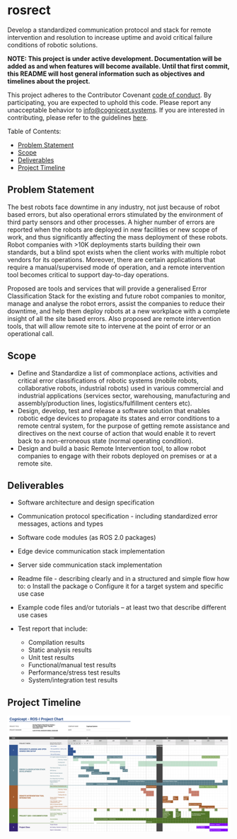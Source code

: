 # rosrect
Develop a standardized communication protocol and stack for remote intervention and resolution to increase uptime and avoid critical failure conditions of robotic solutions.

**NOTE: This project is under active development. Documentation will be added as and when features will become available. Until that first commit, this README will host general information such as objectives and timelines about the project.**

This project adheres to the Contributor Covenant [code of conduct](/CODE_OF_CONDUCT.md). By participating, you are expected to uphold this code. Please report any unacceptable behavior to [info@cognicept.systems](mailto:info@cognicept.systems). If you are interested in contributing, please refer to the guidelines [here](/CONTRIBUTING.md).

Table of Contents:
- [Problem Statement](#problem-statement)
- [Scope](#scope)
- [Deliverables](#deliverables)
- [Project Timeline](#project-timeline)

## Problem Statement

The best robots face downtime in any industry, not just because of robot based errors, but also operational errors stimulated by the environment of third party sensors and other processes. A higher number of errors are reported when the robots are deployed in new facilities or new scope of work, and thus significantly affecting the mass deployment of these robots. Robot companies with >10K deployments starts building their own standards, but a blind spot exists when the client works with multiple robot vendors for its operations. Moreover, there are certain applications that require a manual/supervised mode of operation, and a remote intervention tool becomes critical to support day-to-day operations.

Proposed are tools and services that will provide a generalised Error Classification Stack for the existing and future robot companies to monitor, manage and analyse the robot errors, assist the companies to reduce their downtime, and help them deploy robots at a new workplace with a complete insight of all the site based errors. Also proposed are remote intervention tools, that will allow remote site to intervene at the point of error or an operational call.
 
## Scope

- Define and Standardize a list of commonplace actions, activities and critical error classifications of robotic systems (mobile robots, collaborative robots, industrial robots) used in various commercial and industrial applications (services sector, warehousing, manufacturing and assembly/production lines, logistics/fulfillment centers etc).
- Design, develop, test and release a software solution that enables robotic edge devices to propagate its states and error conditions to a remote central system, for the purpose of getting remote assistance and directives on the next course of action that would enable it to revert back to a non-erroneous state (normal operating condition).
- Design and build a basic Remote Intervention tool, to allow robot companies to engage with their robots deployed on premises or at a remote site. 

## Deliverables

- Software architecture and design specification 
- Communication protocol specification - including standardized error messages, actions and types
- Software code modules (as ROS 2.0 packages) 
- Edge device communication stack implementation 
- Server side communication stack implementation 
- Readme file - describing clearly and in a structured and simple flow how to: o Install the package o Configure it for a target system and specific use case 
- Example code files and/or tutorials – at least two that describe different use cases 
- Test report that include: 

    * Compilation results 
    * Static analysis results 
    * Unit test results 
    * Functional/manual test results 
    * Performance/stress test results
    * System/integration test results

## Project Timeline

![alt text][timeline]

[timeline]: /docs/rosrect_project_timeline.png "Detailed Project Timeline"
